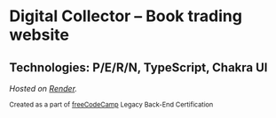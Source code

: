 # Digital Collector – Book trading website
## Technologies: P/E/R/N, TypeScript, Chakra UI

*Hosted on [Render](https://digital-collector.onrender.com).*

<sub>Created as a part of [freeCodeCamp](https://www.freecodecamp.org/) Legacy Back-End Certification</sub>

